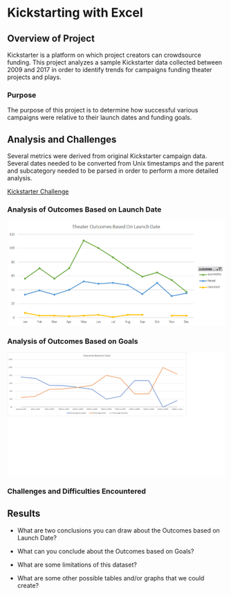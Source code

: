 # Kickstarting with Excel

## Overview of Project
Kickstarter is a platform on which project creators can crowdsource funding.  This project analyzes a sample Kickstarter data collected between 2009 and 2017 in order to identify trends for campaigns funding theater projects and plays.

### Purpose
The purpose of this project is to determine how successful various campaigns were relative to their launch dates and funding goals.

## Analysis and Challenges
Several metrics were derived from original Kickstarter campaign data.  Several dates needed to be converted from Unix timestamps and the parent and subcategory needed to be parsed in order to perform a more detailed analysis.

[Kickstarter Challenge](https://github.com/curt0230/kickstarter-analysis/blob/main/kickstarter-analysis/Kickstarter_Challenge.zip)

### Analysis of Outcomes Based on Launch Date


![Theater_Outcomes_vs_Launch](/Resources/Theater_Outcomes_vs_Launch.png)

### Analysis of Outcomes Based on Goals

![Outcomes_vs_Goals](/Resources/Outcomes_vs_Goals.png)

### Challenges and Difficulties Encountered

## Results

- What are two conclusions you can draw about the Outcomes based on Launch Date?

- What can you conclude about the Outcomes based on Goals?

- What are some limitations of this dataset?

- What are some other possible tables and/or graphs that we could create?
